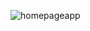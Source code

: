
![homepageapp](https://github.com/baristo99/flutterproje/assets/81121514/125327c1-b721-43e8-8c9e-cb91c995ac34)
